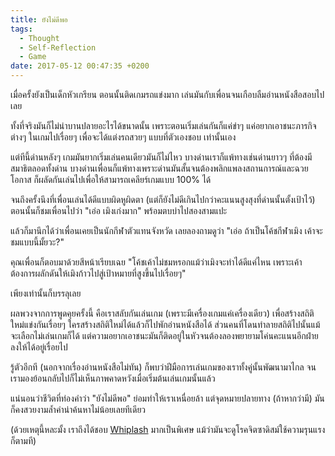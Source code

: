 ```yaml
---
title: ยังไม่ดีพอ
tags:
  - Thought
  - Self-Reflection
  - Game
date: 2017-05-12 00:47:35 +0200
---
```


เมื่อครั้งยังเป็นเด็กหัวเกรียน ตอนนั้นติดเกมรถแข่งมาก เล่นมันกับเพื่อนจนเกือบลืมอ่านหนังสือสอบไปเลย

ทั้งที่จริงมันก็ไม่น่าบานปลายอะไรได้ขนาดนั้น เพราะตอนเริ่มเล่นกันก็แค่ขำๆ แค่อยากเอาชนะภารกิจต่างๆ ในเกมไปเรื่อยๆ เพื่อจะได้แต่งรถสวยๆ แบบที่ตัวเองชอบ เท่านั้นเอง

แต่ทีนี้ด่านหลังๆ เกมมันยากเริ่มเล่นคนเดียวมันก็ไม่ไหว บางด่านเราก็แพ้ทางเช่นด่านยาวๆ ที่ต้องมีสมาธิตลอดทั้งด่าน บางด่านเพื่อนก็แพ้ทางเพราะด่านมันสั้นจนต้องพลิกแพลงสถานการณ์และฉวยโอกาส ก็ผลัดกันเล่นไปเพื่อให้สามารถเคลียร์เกมแบบ 100% ได้

จนถึงครั้งนึงที่เพื่อนเล่นได้ดีแบบผิดหูผิดตา (แต่ก็ยังไม่ดีเกินไปกว่าคะแนนสูงสุงที่ด่านนั้นตั้งเป้าไว้) ตอนนั้นก็ชมเพื่อนไปว่า "เอ่อ เมิงเก่งมาก" พร้อมตบบ่าไปสองสามแปะ

แล้วก็มานึกได้ว่าเพื่อนเคยเป็นนักกีฬาตัวแทนจังหวัด เลยลองถามดูว่า "เอ่อ ถ้าเป็นโค้ชกีฬาเมิง เค้าจะชมแบบนี้มั้ยวะ?"

คุณเพื่อนก็ตอบมาด้วยสีหน้าเรียบเฉย "โค้ชเค้าไม่ชมหรอกแม้ว่าเมิงจะทำได้ดีแค่ไหน เพราะเค้าต้องการผลักดันให้เมิงก้าวไปสู่เป้าหมายที่สูงขึ้นไปเรื่อยๆ"

เพียงเท่านั้นก็บรรลุเลย

ผลพวงจากการพูดคุยครั้งนี้ คือเราสลับกันเล่นเกม (เพราะมีเครื่องเกมแค่เครื่องเดียว) เพื่อสร้างสถิติใหม่แข่งกันเรื่อยๆ ใครสร้างสถิติใหม่ได้แล้วก็ไปพักอ่านหนังสือได้ ส่วนคนที่โดนทำลายสถิติไปนั้นแม้จะเลือกไม่เล่นเกมก็ได้ แต่ความอยากเอาชนะมันก็ติดอยู่ในหัวจนต้องลองพยายามโค่นคะแนนอีกฝ่ายลงให้ได้อยู่เรื่อยไป

รู้ตัวอีกที (นอกจากเรื่องอ่านหนังสือไม่ทัน) ก็พบว่าฝีมือการเล่นเกมของเราทั้งคู่นั้นพัฒนามาไกล จนเรามองย้อนกลับไปก็ไม่เห็นภาพคาดหวังเมื่อเริ่มต้นเล่นเกมนั้นแล้ว

แน่นอนว่าชีวิตที่ท่องคำว่า "ยังไม่ดีพอ" ย่อมทำให้เราเหนื่อยล้า แต่จุดหมายปลายทาง (ถ้าหากว่ามี) มันก็คงสวยงามล้ำค่าน่าค้นหาไม่น้อยเลยทีเดียว

(ด้วยเหตุนี้หละมั้ง เราถึงได้ชอบ [Whiplash][] มากเป็นพิเศษ แม้ว่ามันจะดูโรคจิตซาดิสม์ใช้ความรุนแรงก็ตามที)


[Whiplash]: //www.imdb.com/title/tt2582802/

